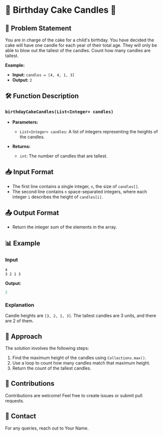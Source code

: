 # 🎂 Birthday Cake Candles 🎂

## 📖 Problem Statement

You are in charge of the cake for a child's birthday. You have decided the cake will have one candle for each year of their total age. They will only be able to blow out the tallest of the candles. Count how many candles are tallest.

**Example:**

- **Input:** `candles = [4, 4, 1, 3]`
- **Output:** `2`

## 🛠️ Function Description

### `birthdayCakeCandles(List<Integer> candles)`

- **Parameters:**

  - `List<Integer> candles`: A list of integers representing the heights of the candles.

- **Returns:**
  - `int`: The number of candles that are tallest.

## 📥 Input Format

- The first line contains a single integer, `n`, the size of `candles[]`.
- The second line contains `n` space-separated integers, where each integer `i` describes the height of `candles[i]`.

## 📤 Output Format

- Return the integer sum of the elements in the array.

## 📊 Example

### Input

```
4
3 2 1 3

```

**Output:**

```java
2
```

### Explanation

Candle heights are `[3, 2, 1, 3]`. The tallest candles are 3 units, and there are 2 of them.

## 🧠 Approach

The solution involves the following steps:

1. Find the maximum height of the candles using `Collections.max()`.
2. Use a loop to count how many candles match that maximum height.
3. Return the count of the tallest candles.

## 🤗 Contributions

Contributions are welcome! Feel free to create issues or submit pull requests.

## 📧 Contact

For any queries, reach out to Your Name.

